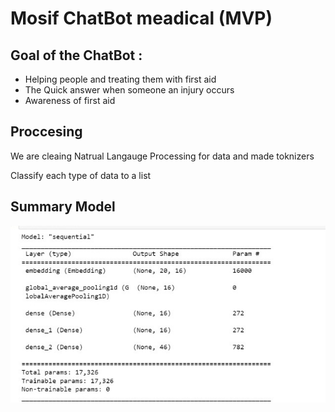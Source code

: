 #  Mosif ChatBot meadical (MVP)


## Goal of the ChatBot :

- Helping people and treating them with first aid
- The Quick answer when someone an injury occurs
- Awareness of first aid




## Proccesing 

We are cleaing Natrual Langauge Processing for data and made toknizers 

Classify each type of data to a list


## Summary Model

<img src="summary..jpeg">
